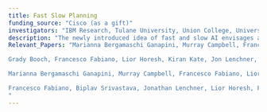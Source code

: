 ```yaml
---
title: Fast Slow Planning
funding_source: "Cisco (as a gift)"
investigators: "IBM Research, Tulane University, Union College, University of Brescia, University of Udine, University of South Carolina, University of West Florida"
description: "The newly introduced idea of fast and slow AI envisages a multi-agent AI architecture where incoming problems are solved by either system 1 (or ”fast” - S1) agents, also called solvers, that react by exploiting only past experience, or by system 2 (or ”slow” - S2) agents, that are deliberately activated when there is the need to reason and search for optimal solutions beyond what is expected from the system 1 agent (AAAI 2021). "  
Relevant_Papers: "Marianna Bergamaschi Ganapini, Murray Campbell, Francesco Fabiano, Lior Horesh, Jon Lenchner, Andrea Loreggia, Nicholas Mattei, Taher Rahgooy, Francesca Rossi, Biplav Srivastava, Kristen Brent Venable, Combining Fast and Slow Thinking for Human-like and Efficient Navigation in Constrained Environments. Preprint on Arxiv at: https://arxiv.org/abs/2201.07050, 2022 [Neuro-Symbolic AI, Metacognition]

Grady Booch, Francesco Fabiano, Lior Horesh, Kiran Kate, Jon Lenchner, Nick Linck, Andrea Loreggia, Keerthiram Murugesan, Nicholas Mattei, Francesca Rossi, Biplav Srivastava, Thinking Fast and Slow in AI, AAAI 2021. Preprint on Arxiv at: https://arxiv.org/abs/2010.06002 [Neuro-Symbolic AI]

Marianna Bergamaschi Ganapini, Murray Campbell, Francesco Fabiano, Lior Horesh, Jon Lenchner, Andrea Loreggia, Nicholas Mattei, Francesca Rossi, Biplav Srivastava, Kristen Brent Venable, Thinking Fast and Slow in AI: the Role of Metacognition.  Preprint on Arxiv at: https://arxiv.org/abs/2110.01834, 2021 [Neuro-Symbolic AI, Metacognition]

Francesco Fabiano, Biplav Srivastava, Jonathan Lenchner, Lior Horesh, Francesca Rossi, Marianna Bergamaschi Ganapini, E-PDDL: A Standardized Way of Defining Epistemic Planning Problems. Workshop on Knowledge Engineering for Planning and Scheduling (KEPS), International Conference on Automated Planning and Scheduling (ICAPS), 2021. Preprint on Arxiv at: https://arxiv.org/abs/2107.08739. [Planning, Knowledge Representation]
"
---
```



